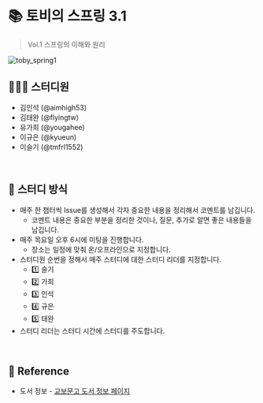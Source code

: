 # 📚 토비의 스프링 3.1
> Vol.1 스프링의 이해와 원리

![toby_spring1](https://github.com/FireInStove/toby-spring/assets/52412936/5f31ec63-b061-4db1-8ac1-92c76e4b8ca5)

## 🧑🏻‍💻 스터디원
* 김인석 (@aimhigh53)
* 김태완 (@flyingtw)
* 유가희 (@yougahee)
* 이규은 (@kyueun)
* 이슬기 (@tmfrl1552)
<br>

## 💭 스터디 방식
* 매주 한 챕터씩 Issue를 생성해서 각자 중요한 내용을 정리해서 코멘트를 남깁니다.
  * 코멘트 내용은 중요한 부분을 정리한 것이나, 질문, 추가로 알면 좋은 내용들을 남깁니다.
* 매주 목요일 오후 6시에 미팅을 진행합니다.
  * 장소는 일정에 맞춰 온/오프라인으로 지정합니다.
* 스터디원 순번을 정해서 매주 스터디에 대한 스터디 리더를 지정합니다.
  * 1️⃣ 슬기
  * 2️⃣ 가희
  * 3️⃣ 인석
  * 4️⃣ 규은
  * 5️⃣ 태완
* 스터디 리더는 스터디 시간에 스터디를 주도합니다.
<br>

## 🔗 Reference
* 도서 정보 - [교보문고 도서 정보 페이지](https://product.kyobobook.co.kr/detail/S000000935360)
